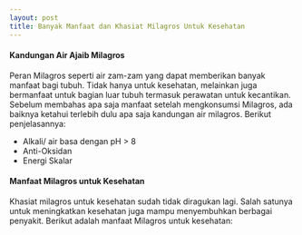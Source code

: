 ```yaml
---
layout: post
title: Banyak Manfaat dan Khasiat Milagros Untuk Kesehatan
---
```


#### Kandungan Air Ajaib Milagros

Peran Milagros seperti air zam-zam yang dapat memberikan banyak manfaat bagi tubuh. 
Tidak hanya untuk kesehatan, melainkan juga bermanfaat untuk bagian luar tubuh termasuk perawatan untuk kecantikan. 
Sebelum membahas apa saja manfaat setelah mengkonsumsi Milagros, ada baiknya ketahui terlebih dulu apa saja kandungan air milagros. 
Berikut penjelasannya:

- Alkali/ air basa dengan pH > 8
- Anti-Oksidan
- Energi Skalar

#### Manfaat Milagros untuk Kesehatan

Khasiat milagros untuk kesehatan sudah tidak diragukan lagi. 
Salah satunya untuk meningkatkan kesehatan juga mampu menyembuhkan berbagai penyakit.
Berikut adalah manfaat Milagros untuk kesehatan:
